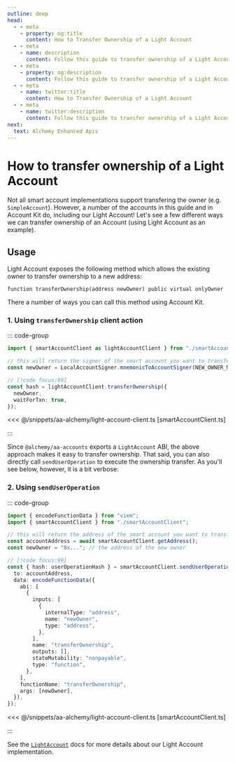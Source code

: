 ```yaml
---
outline: deep
head:
  - - meta
    - property: og:title
      content: How to Transfer Ownership of a Light Account
  - - meta
    - name: description
      content: Follow this guide to transfer ownership of a Light Account with Account Kit, a vertically integrated stack for building apps that support ERC-4337 and ERC-6900.
  - - meta
    - property: og:description
      content: Follow this guide to transfer ownership of a Light Account with Account Kit, a vertically integrated stack for building apps that support ERC-4337 and ERC-6900.
  - - meta
    - name: twitter:title
      content: How to Transfer Ownership of a Light Account
  - - meta
    - name: twitter:description
      content: Follow this guide to transfer ownership of a Light Account with Account Kit, a vertically integrated stack for building apps that support ERC-4337 and ERC-6900.
next:
  text: Alchemy Enhanced Apis
---
```


# How to transfer ownership of a Light Account

Not all smart account implementations support transfering the owner (e.g. `SimpleAccount`). However, a number of the accounts in this guide and in Account Kit do, including our Light Account! Let's see a few different ways we can transfer ownership of an Account (using Light Account as an example).

## Usage

Light Account exposes the following method which allows the existing owner to transfer ownership to a new address:

```solidity
function transferOwnership(address newOwner) public virtual onlyOwner
```

There a number of ways you can call this method using Account Kit.

### 1. Using `transferOwnership` client action

::: code-group

```ts [example.ts]
import { smartAccountClient as lightAccountClient } from "./smartAccountClient";

// this will return the signer of the smart account you want to transfer ownerhip to
const newOwner = LocalAccountSigner.mnemonicToAccountSigner(NEW_OWNER_MNEMONIC);

// [!code focus:99]
const hash = lightAccountClient.transferOwnership({
  newOwner,
  waitForTxn: true,
});
```

<<< @/snippets/aa-alchemy/light-account-client.ts [smartAccountClient.ts]

:::

Since `@alchemy/aa-accounts` exports a `LightAccount` ABI, the above approach makes it easy to transfer ownership. That said, you can also directly call `sendUserOperation` to execute the ownership transfer. As you'll see below, however, it is a bit verbose:

### 2. Using `sendUserOperation`

::: code-group

```ts [example.ts]
import { encodeFunctionData } from "viem";
import { smartAccountClient } from "./smartAccountClient";

// this will return the address of the smart account you want to transfer ownerhip of
const accountAddress = await smartAccountClient.getAddress();
const newOwner = "0x..."; // the address of the new owner

// [!code focus:99]
const { hash: userOperationHash } = smartAccountClient.sendUserOperation({
  to: accountAddress,
  data: encodeFunctionData({
    abi: [
      {
        inputs: [
          {
            internalType: "address",
            name: "newOwner",
            type: "address",
          },
        ],
        name: "transferOwnership",
        outputs: [],
        stateMutability: "nonpayable",
        type: "function",
      },
    ],
    functionName: "transferOwnership",
    args: [newOwner],
  }),
});
```

<<< @/snippets/aa-alchemy/light-account-client.ts [smartAccountClient.ts]

:::

See the [`LightAccount`](/packages/aa-accounts/light-account/) docs for more details about our Light Account implementation.
